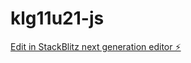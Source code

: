 # klg11u21-js

[Edit in StackBlitz next generation editor ⚡️](https://stackblitz.com/~/github.com/Martialcart/klg11u21-js)